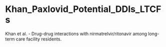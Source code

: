 # Khan_Paxlovid_Potential_DDIs_LTCFs
Khan et al. - Drug-drug interactions with nirmatrelvir/ritonavir among long-term care facility residents.

